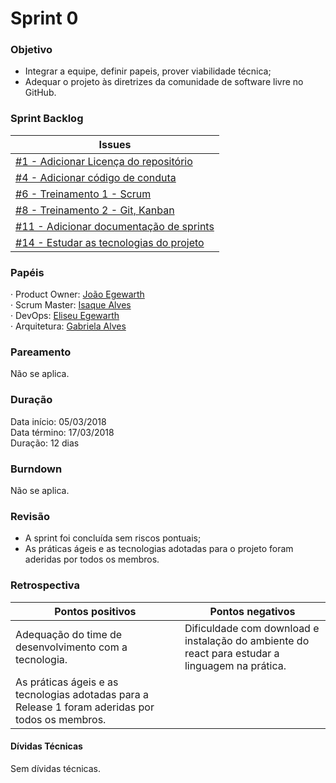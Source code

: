 # Sprint 0

### Objetivo

- Integrar a equipe, definir papeis, prover viabilidade técnica; 
- Adequar o projeto às diretrizes da comunidade de software livre no GitHub.

### Sprint Backlog

|Issues|
|---|
|[#1 - Adicionar Licença do repositório](https://github.com/fga-gpp-mds/AGR-APP-react-native/issues/1)|
|[#4 - Adicionar código de conduta](https://github.com/fga-gpp-mds/AGR-APP-react-native/issues/4)|
|[#6 - Treinamento 1 - Scrum](https://github.com/fga-gpp-mds/AGR-APP-react-native/issues/6)|
|[#8 - Treinamento 2 - Git, Kanban](https://github.com/fga-gpp-mds/AGR-APP-react-native/issues/8)|
|[#11 - Adicionar documentação de sprints](https://github.com/fga-gpp-mds/AGR-APP-react-native/issues/11)|
|[#14 - Estudar as tecnologias do projeto](https://github.com/fga-gpp-mds/AGR-APP-react-native/issues/14)|

### Papéis

· Product Owner: [João Egewarth](https://github.com/egewarth)  
· Scrum Master: [Isaque Alves](https://github.com/alvesisaque)  
· DevOps: [Eliseu Egewarth](https://github.com/eliseuegewarth)  
· Arquitetura: [Gabriela Alves](https://github.com/gag2502)

### Pareamento

Não se aplica.

### Duração

Data início: 05/03/2018  
Data término: 17/03/2018  
Duração: 12 dias

### Burndown

Não se aplica.

### Revisão

- A sprint foi concluída sem riscos pontuais;  
- As práticas ágeis e as tecnologias adotadas para o projeto foram aderidas por todos os membros.


### Retrospectiva

|Pontos positivos|Pontos negativos|
|---|---|
|Adequação do time de desenvolvimento com a tecnologia. |Dificuldade com download e instalação do ambiente do react para estudar a linguagem na prática.|
|As práticas ágeis e as tecnologias adotadas para a Release 1 foram aderidas por todos os membros.|||


#### Dívidas Técnicas

Sem dívidas técnicas.
